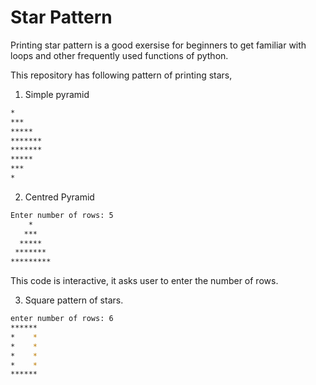 # Star Pattern

Printing star pattern is a good exersise for beginners to get familiar with loops and other frequently used functions of python.

This repository has following pattern of printing stars,
1. Simple pyramid
```bash                 
*
***
*****
*******
*******
*****
***
*
```

2. Centred Pyramid
```bash
Enter number of rows: 5
    *    
   ***   
  *****  
 ******* 
*********
```
This code is interactive, it asks user to enter the number of rows.

3. Square pattern of stars.
```bash
enter number of rows: 6
****** 
*    * 
*    * 
*    * 
*    * 
****** 
```

